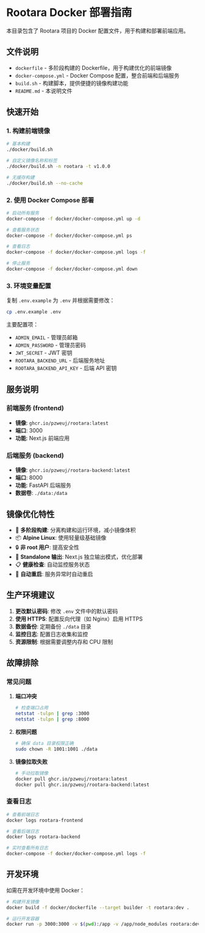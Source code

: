 # Rootara Docker 部署指南

本目录包含了 Rootara 项目的 Docker 配置文件，用于构建和部署前端应用。

## 文件说明

- `dockerfile` - 多阶段构建的 Dockerfile，用于构建优化的前端镜像
- `docker-compose.yml` - Docker Compose 配置，整合前端和后端服务
- `build.sh` - 构建脚本，提供便捷的镜像构建功能
- `README.md` - 本说明文件

## 快速开始

### 1. 构建前端镜像

```bash
# 基本构建
./docker/build.sh

# 自定义镜像名称和标签
./docker/build.sh -n rootara -t v1.0.0

# 无缓存构建
./docker/build.sh --no-cache
```

### 2. 使用 Docker Compose 部署

```bash
# 启动所有服务
docker-compose -f docker/docker-compose.yml up -d

# 查看服务状态
docker-compose -f docker/docker-compose.yml ps

# 查看日志
docker-compose -f docker/docker-compose.yml logs -f

# 停止服务
docker-compose -f docker/docker-compose.yml down
```

### 3. 环境变量配置

复制 `.env.example` 为 `.env` 并根据需要修改：

```bash
cp .env.example .env
```

主要配置项：
- `ADMIN_EMAIL` - 管理员邮箱
- `ADMIN_PASSWORD` - 管理员密码
- `JWT_SECRET` - JWT 密钥
- `ROOTARA_BACKEND_URL` - 后端服务地址
- `ROOTARA_BACKEND_API_KEY` - 后端 API 密钥

## 服务说明

### 前端服务 (frontend)
- **镜像**: `ghcr.io/pzweuj/rootara:latest`
- **端口**: 3000
- **功能**: Next.js 前端应用

### 后端服务 (backend)
- **镜像**: `ghcr.io/pzweuj/rootara-backend:latest`
- **端口**: 8000
- **功能**: FastAPI 后端服务
- **数据卷**: `./data:/data`

## 镜像优化特性

- 🚀 **多阶段构建**: 分离构建和运行环境，减小镜像体积
- 📦 **Alpine Linux**: 使用轻量级基础镜像
- 🔒 **非 root 用户**: 提高安全性
- 🎯 **Standalone 输出**: Next.js 独立输出模式，优化部署
- 📋 **健康检查**: 自动监控服务状态
- 🔄 **自动重启**: 服务异常时自动重启

## 生产环境建议

1. **更改默认密码**: 修改 `.env` 文件中的默认密码
2. **使用 HTTPS**: 配置反向代理（如 Nginx）启用 HTTPS
3. **数据备份**: 定期备份 `./data` 目录
4. **监控日志**: 配置日志收集和监控
5. **资源限制**: 根据需要调整内存和 CPU 限制

## 故障排除

### 常见问题

1. **端口冲突**
   ```bash
   # 检查端口占用
   netstat -tulpn | grep :3000
   netstat -tulpn | grep :8000
   ```

2. **权限问题**
   ```bash
   # 确保 data 目录权限正确
   sudo chown -R 1001:1001 ./data
   ```

3. **镜像拉取失败**
   ```bash
   # 手动拉取镜像
   docker pull ghcr.io/pzweuj/rootara:latest
   docker pull ghcr.io/pzweuj/rootara-backend:latest
   ```

### 查看日志

```bash
# 查看前端日志
docker logs rootara-frontend

# 查看后端日志
docker logs rootara-backend

# 实时查看所有日志
docker-compose -f docker/docker-compose.yml logs -f
```

## 开发环境

如需在开发环境中使用 Docker：

```bash
# 构建开发镜像
docker build -f docker/dockerfile --target builder -t rootara:dev .

# 运行开发容器
docker run -p 3000:3000 -v $(pwd):/app -v /app/node_modules rootara:dev pnpm dev
```
